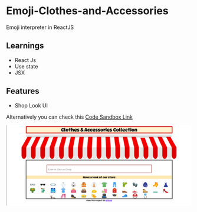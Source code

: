 # Emoji-Clothes-and-Accessories
Emoji interpreter in ReactJS

## Learnings
- React Js 
- Use state
- JSX

## Features
- Shop Look UI

Alternatively you can check this [Code Sandbox Link](https://w6u6yj.csb.app/)

![Screenshot](mark8.png?raw=true)
